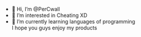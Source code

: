 - 👋 Hi, I’m @PerCwall
- 👀 I’m interested in Cheating XD  
- 🌱 I’m currently learning languages of programming  
      I hope you guys enjoy my products
